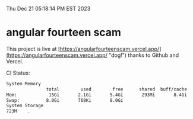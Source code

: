 Thu Dec 21 05:18:14 PM EST 2023

# angular fourteen scam


This project is live at [https://angularfourteenscam.vercel.app/](https://angularfourteenscam.vercel.app/ "dog!") thanks to Github and Vercel.

CI Status: 

```bash
System Memory
               total        used        free      shared  buff/cache   available
Mem:            15Gi       2.1Gi       5.4Gi       293Mi       8.4Gi        13Gi
Swap:          8.0Gi       768Ki       8.0Gi
System Storage
723M	.
```
```bash
